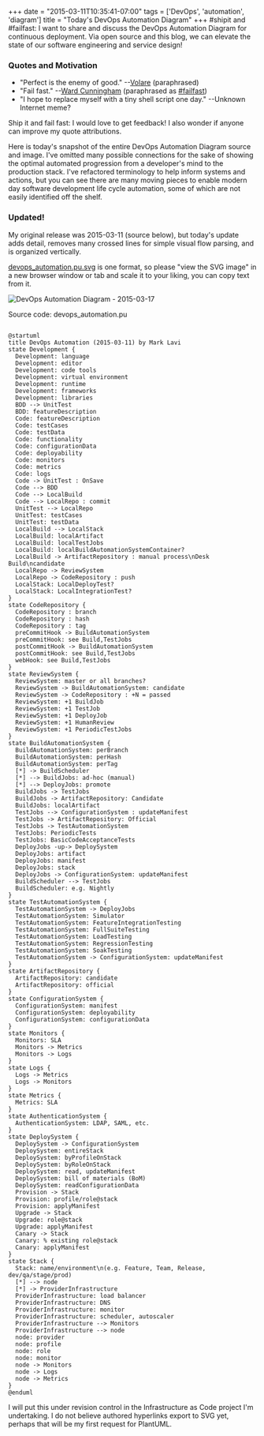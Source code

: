 +++
date = "2015-03-11T10:35:41-07:00"
tags = ['DevOps', 'automation', 'diagram']
title = "Today's DevOps Automation Diagram"
+++
#shipit and #failfast: I want to share and discuss the DevOps Automation Diagram for continuous deployment.
Via open source and this blog, we can elevate the state of our software engineering and service design!
<!--more-->

### Quotes and Motivation

- "Perfect is the enemy of good." --[Volare](http://en.wikiquote.org/wiki/Perfection) (paraphrased)
- "Fail fast." --[Ward Cunningham](http://en.wikiquote.org/wiki/Ward_Cunningham#The_Simplest_Thing_that_Could_Possibly_Work)
  (paraphrased as [#failfast](https://twitter.com/hashtag/failfast))
- "I hope to replace myself with a tiny shell script one day." --Unknown Internet meme?

Ship it and fail fast: I would love to get feedback! I also wonder if anyone can improve my quote attributions.

Here is today's snapshot of the entire DevOps Automation Diagram source and image.
I've omitted many possible connections for the sake of showing
the optimal automated progression from a developer's mind to the production stack.
I've refactored terminology to help inform systems and actions, but you can see there are
many moving pieces to enable modern day software development life cycle automation,
some of which are not easily identified off the shelf.

### Updated! ###
My original release was 2015-03-11 (source below), but today's update adds detail, removes many crossed lines for simple visual flow parsing, and is organized vertically.

[devops_automation.pu.svg](/post/devops_automation.pu.svg) is one format, so please "view the SVG image" in a new browser window or tab and scale it to your liking, you can copy text from it.

![DevOps Automation Diagram - 2015-03-17](/post/devops_automation.pu.svg)

Source code: devops_automation.pu

```PlantUML

@startuml
title DevOps Automation (2015-03-11) by Mark Lavi
state Development {
  Development: language
  Development: editor
  Development: code tools
  Development: virtual environment
  Development: runtime
  Development: frameworks
  Development: libraries
  BDD --> UnitTest
  BDD: featureDescription
  Code: featureDescription
  Code: testCases
  Code: testData
  Code: functionality
  Code: configurationData
  Code: deployability
  Code: monitors
  Code: metrics
  Code: logs
  Code -> UnitTest : OnSave
  Code --> BDD
  Code --> LocalBuild
  Code --> LocalRepo : commit
  UnitTest --> LocalRepo
  UnitTest: testCases
  UnitTest: testData
  LocalBuild --> LocalStack
  LocalBuild: localArtifact
  LocalBuild: localTestJobs
  LocalBuild: localBuildAutomationSystemContainer?
  LocalBuild -> ArtifactRepository : manual process\nDesk Build\ncandidate
  LocalRepo -> ReviewSystem
  LocalRepo -> CodeRepository : push
  LocalStack: LocalDeployTest?
  LocalStack: LocalIntegrationTest?
}
state CodeRepository {
  CodeRepository : branch
  CodeRepository : hash
  CodeRepository : tag
  preCommitHook -> BuildAutomationSystem
  preCommitHook: see Build,TestJobs
  postCommitHook -> BuildAutomationSystem
  postCommitHook: see Build,TestJobs
  webHook: see Build,TestJobs
}
state ReviewSystem {
  ReviewSystem: master or all branches?
  ReviewSystem -> BuildAutomationSystem: candidate
  ReviewSystem -> CodeRepository : +N = passed
  ReviewSystem: +1 BuildJob
  ReviewSystem: +1 TestJob
  ReviewSystem: +1 DeployJob
  ReviewSystem: +1 HumanReview
  ReviewSystem: +1 PeriodicTestJobs
}
state BuildAutomationSystem {
  BuildAutomationSystem: perBranch
  BuildAutomationSystem: perHash
  BuildAutomationSystem: perTag  
  [*] -> BuildScheduler
  [*] --> BuildJobs: ad-hoc (manual)
  [*] --> DeployJobs: promote
  BuildJobs -> TestJobs
  BuildJobs -> ArtifactRepository: Candidate
  BuildJobs: localArtifact
  TestJobs --> ConfigurationSystem : updateManifest
  TestJobs -> ArtifactRepository: Official
  TestJobs -> TestAutomationSystem
  TestJobs: PeriodicTests
  TestJobs: BasicCodeAcceptanceTests
  DeployJobs -up-> DeploySystem
  DeployJobs: artifact
  DeployJobs: manifest
  DeployJobs: stack
  DeployJobs -> ConfigurationSystem: updateManifest
  BuildScheduler --> TestJobs
  BuildScheduler: e.g. Nightly
}
state TestAutomationSystem {
  TestAutomationSystem -> DeployJobs
  TestAutomationSystem: Simulator
  TestAutomationSystem: FeatureIntegrationTesting
  TestAutomationSystem: FullSuiteTesting  
  TestAutomationSystem: LoadTesting
  TestAutomationSystem: RegressionTesting
  TestAutomationSystem: SoakTesting
  TestAutomationSystem -> ConfigurationSystem: updateManifest
}
state ArtifactRepository {
  ArtifactRepository: candidate
  ArtifactRepository: official
}
state ConfigurationSystem {
  ConfigurationSystem: manifest
  ConfigurationSystem: deployability
  ConfigurationSystem: configurationData
}
state Monitors {
  Monitors: SLA
  Monitors -> Metrics
  Monitors -> Logs
}
state Logs {
  Logs -> Metrics
  Logs -> Monitors
}
state Metrics {
  Metrics: SLA
}
state AuthenticationSystem {
  AuthenticationSystem: LDAP, SAML, etc.
}
state DeploySystem {
  DeploySystem -> ConfigurationSystem
  DeploySystem: entireStack
  DeploySystem: byProfileOnStack
  DeploySystem: byRoleOnStack
  DeploySystem: read, updateManifest
  DeploySystem: bill of materials (BoM)
  DeploySystem: readConfigurationData
  Provision -> Stack
  Provision: profile/role@stack
  Provision: applyManifest
  Upgrade -> Stack
  Upgrade: role@stack
  Upgrade: applyManifest
  Canary -> Stack
  Canary: % existing role@stack
  Canary: applyManifest
}
state Stack {
  Stack: name/environment\n(e.g. Feature, Team, Release, dev/qa/stage/prod)
  [*] --> node
  [*] -> ProviderInfrastructure
  ProviderInfrastructure: load balancer
  ProviderInfrastructure: DNS
  ProviderInfrastructure: monitor
  ProviderInfrastructure: scheduler, autoscaler
  ProviderInfrastructure --> Monitors
  ProviderInfrastructure --> node
  node: provider
  node: profile
  node: role
  node: monitor
  node -> Monitors
  node -> Logs
  node -> Metrics
}
@enduml
```

I will put this under revision control in the Infrastructure as Code project I'm undertaking.
I do not believe authored hyperlinks export to SVG yet, perhaps that will be my first request for PlantUML.
